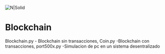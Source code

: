 ![N|Solid](https://www.bbvaapimarket.com/wp-content/uploads/2016/06/bbva-open4u-apis-blockchain.jpg)
# Blockchain
Blockchain.py - Blockchain sin transacciones,
Coin.py -Blockchain con transacciones,
port500x.py -Simulacion de pc en un sistema desentralizado
